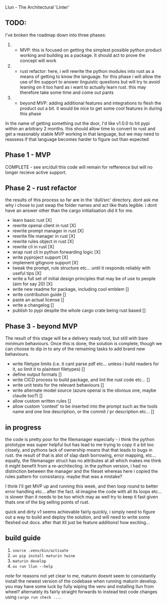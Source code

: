  Llun - The Architectural 'Linter'
 

## TODO:

I've broken the roadmap down into three phases:

1. - MVP: this is focused on getting the simplest possible python product working and building as a package. It should act to prove the concept will work
2. - rust refactor: here, i will rewrite the python modules into rust as a means of getting to know the language. for this phase i will allow the use of llm support to answer linguistic questions but will try to avoid leaning on it too hard as i want to actually learn rust. this may therefore take some time and come out pants
3. - beyond MVP: adding additional features and integrations to flesh the product out a bit. it would be nice to get some cool features in during this phase

In the name of getting something out the door, I'd like v1.0.0 to hit pypi within an arbitrary 2 months. this should allow time to convert to rust and get a reasonably stable MVP working in that language, but we may need to reassess if that language becomes harder to figure out than expected

Phase 1 - MVP
-------------
COMPLETE - see src/dull
this code will remain for refference but will no longer recieve active support.

Phase 2 - rust refactor
-----------------------
the results of this process so far are in the 'dull/src' directory. dont ask me why i chose to just swap the folder names and act like thats legible. i dont have an answer other than the cargo initialisation did it for me.

- learn basic rust [X]
- rewrite openai client in rust [X]
- rewrite prompt manager in rust [X]
- rewrite file manager in rust [X]
- rewrite rules object in rust [X]
- rewrite cli in rust [X]
- wrap rust cli in python forwarding logic [X]
- write pyproject support [X]
- implement gitignore support [X]
- tweak the prompt, rule structure etc... until it responds reliably with useful tips [X]
- write a full set of initial design principles that may be of use to people (aim for say 20) [X]
- write new readme for package, including cool emblem []
- write contribution guide []
- paste an actual license []
- write a changelog []
- publish to pypi despite the whole cargo crate being rust based []

Phase 3 - beyond MVP
--------------------
The result of this stage will be a delivery ready tool, but still with bare minimum behaviours. Once this is done, the solution is complete, though we can choose to dip in to any of the remaining tasks to add brand new behaviours.

- write filetype limits (i.e. it cant parse pdf etc... unless i build readers for it, so limit it to plaintext filetypes) []
- define output formats []
- write CICD process to build package, and lint the rust code etc... []
- write unit tests for the relevant behaviours []
- write alternate model source (azure openai is the obvious one, maybe claude too?) []
- allow custom written rules []
- allow custom 'context' to be inserted into the prompt such as the tools name and one line description, or the commit / pr description etc... []

## in progress

the code is pretty poor for the filemanager especially - i think the python prototype was super helpful but has lead to me trying to copy it a bit too closely, and pythons lack of ownership means that that leads to bugs in rust. the result of that is alot of slap dash borrowing, error mapping, etc... equally, the filemanager struct has no attributes at all which makes me think it might benefit from a re-architecting. in the python version, i had no distinction between the manager and the fileset whereas here i copied the rules pattern for consistancy. maybe that was a mistake?

I think I'll get MVP up and running this week, and then loop round to better error handling etc... after the fact. id imagine the code with all its loops etc... is slower than it needs to be too which may as well try to keep it fast given thats one of the big selling points of rust.

quick and dirty v1 seems achievable fairly quickly, i simply need to figure out a way to build and deploy the solution, and will need to write some fleshed out docs.
after that itll just be feature additions!
how exciting...

## build guide

1. `source .venv/bin/activate`
2. `uv pip install maturin twine`
3. `maturin develop`
4. `uv run llun --help`

*note* for reasons not yet clear to me, maturin doesnt seem to consistantly install the newest version of the codebase when running maturin develop. you may have some luck by fully wiping the venv and installing llun from wheel? alternately its fairly straight forwards to instead test code changes using `cargo run check ...`.